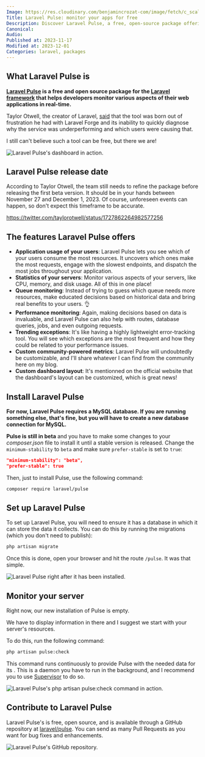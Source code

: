 ```yaml
---
Image: https://res.cloudinary.com/benjamincrozat-com/image/fetch/c_scale,f_webp,q_auto,w_1200/https://life-long-bunny.fra1.digitaloceanspaces.com/media-library/production/256/01HFEMVGDB82X8N51ZE7EYA0MG.jpg
Title: Laravel Pulse: monitor your apps for free
Description: Discover Laravel Pulse, a free, open-source package offering real-time app monitoring, usage statistics, queue monitoring, and more.
Canonical: 
Audio:
Published at: 2023-11-17
Modified at: 2023-12-01
Categories: laravel, packages
---
```


## What Laravel Pulse is

**[Laravel Pulse](https://pulse.laravel.com) is a free and open source package for the [Laravel framework](https://laravel.com) that helps developers monitor various aspects of their web applications in real-time.**

Taylor Otwell, the creator of Laravel, [said](https://twitter.com/taylorotwell/status/1725210034399797365) that the tool was born out of frustration he had with Laravel Forge and its inability to quickly diagnose why the service was underperforming and which users were causing that.

I still can't believe such a tool can be free, but there we are!

![Laravel Pulse's dashboard in action.](https://life-long-bunny.fra1.digitaloceanspaces.com/media-library/production/255/conversions/01HFEMTCB9RCHDFGV1EZYRGVV5-medium.jpg)

## Laravel Pulse release date

According to Taylor Otwell, the team still needs to refine the package before releasing the first beta version. It should be in your hands between November 27 and December 1, 2023. Of course, unforeseen events can happen, so don't expect this timeframe to be accurate.

https://twitter.com/taylorotwell/status/1727862264982577256

## The features Laravel Pulse offers

- **Application usage of your users**: Laravel Pulse lets you see which of your users consume the most resources. It uncovers which ones make the most requests, engage with the slowest endpoints, and dispatch the most jobs throughout your application.
- **Statistics of your servers**: Monitor various aspects of your servers, like CPU, memory, and disk usage. All of this in one place!
- **Queue monitoring**: Instead of trying to guess which queue needs more resources, make educated decisions based on historical data and bring real benefits to your users. 👌
- **Performance monitoring**: Again, making decisions based on data is invaluable, and Laravel Pulse can also help with routes, database queries, jobs, and even outgoing requests.
- **Trending exceptions**: It's like having a highly lightweight error-tracking tool. You will see which exceptions are the most frequent and how they could be related to your performance issues.
- **Custom community-powered metrics**: Laravel Pulse will undoubtedly be customizable, and I'll share whatever I can find from the community here on my blog.
- **Custom dashboard layout**: It's mentionned on the official website that the dashboard's layout can be customized, which is great news!

## Install Laravel Pulse

**For now, Laravel Pulse requires a MySQL database. If you are running something else, that's fine, but you will have to create a new database connection for MySQL.**

**Pulse is still in beta** and you have to make some changes to your *composer.json* file to install it until a stable version is released. Change the `minimum-stability` to `beta` and make sure `prefer-stable` is set to `true`:

```json
"minimum-stability": "beta",
"prefer-stable": true
```

Then, just to install Pulse, use the following command:

```bash
composer require laravel/pulse
```

## Set up Laravel Pulse

To set up Laravel Pulse, you will need to ensure it has a database in which it can store the data it collects. You can do this by running the migrations (which you don't need to publish):

```bash
php artisan migrate
```

Once this is done, open your browser and hit the route `/pulse`. It was that simple.

![Laravel Pulse right after it has been installed.](https://res.cloudinary.com/benjamincrozat-com/image/fetch/c_scale,f_webp,q_auto,w_1200/https://github.com/benjamincrozat/content/assets/3613731/16b61b08-db6d-47ee-8439-ae8c34ba371f)

## Monitor your server

Right now, our new installation of Pulse is empty.

We have to display information in there and I suggest we start with your server's resources.

To do this, run the following command:

```bash
php artisan pulse:check
```

This command runs continuously to provide Pulse with the needed data for its . This is a daemon you have to run in the background, and I recommend you to use [Supervisor](http://supervisord.org) to do so.

![Laravel Pulse's php artisan pulse:check command in action.](https://res.cloudinary.com/benjamincrozat-com/image/fetch/c_scale,f_webp,q_auto,w_1200/https://github.com/benjamincrozat/content/assets/3613731/6ce523e5-1294-41d9-94ee-dfffec241bdc)

## Contribute to Laravel Pulse

Laravel Pulse's is free, open source, and is available through a GitHub repository at [laravel/pulse](https://github.com/laravel/pulse). You can send as many Pull Requests as you want for bug fixes and enhancements.

![Laravel Pulse's GitHub repository.](https://res.cloudinary.com/benjamincrozat-com/image/fetch/c_scale,f_webp,q_auto,w_1200/https://github.com/benjamincrozat/content/assets/3613731/64cc4a49-c450-48c1-a1f3-32a7473725ee)

